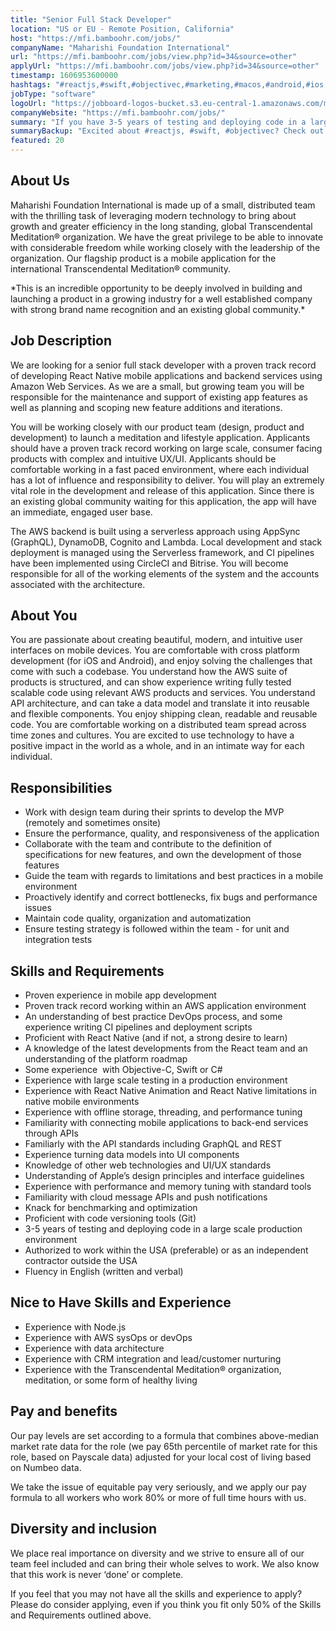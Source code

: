 ```yaml
---
title: "Senior Full Stack Developer"
location: "US or EU - Remote Position, California"
host: "https://mfi.bamboohr.com/jobs/"
companyName: "Maharishi Foundation International"
url: "https://mfi.bamboohr.com/jobs/view.php?id=34&source=other"
applyUrl: "https://mfi.bamboohr.com/jobs/view.php?id=34&source=other"
timestamp: 1606953600000
hashtags: "#reactjs,#swift,#objectivec,#marketing,#macos,#android,#ios,#aws,#ui/ux,#accountant"
jobType: "software"
logoUrl: "https://jobboard-logos-bucket.s3.eu-central-1.amazonaws.com/maharishi-foundation-international"
companyWebsite: "https://mfi.bamboohr.com/jobs/"
summary: "If you have 3-5 years of testing and deploying code in a large scale production environment, consider applying to Maharishi Foundation International's job post for a new senior full stack developer."
summaryBackup: "Excited about #reactjs, #swift, #objectivec? Check out this job post!"
featured: 20
---
```


## About Us

Maharishi Foundation International is made up of a small, distributed team with the thrilling task of leveraging modern technology to bring about growth and greater efficiency in the long standing, global Transcendental Meditation® organization. We have the great privilege to be able to innovate with considerable freedom while working closely with the leadership of the organization. Our flagship product is a mobile application for the international Transcendental Meditation® community. 

\*This is an incredible opportunity to be deeply involved in building and launching a product in a growing industry for a well established company with strong brand name recognition and an existing global community.\*

## Job Description

We are looking for a senior full stack developer with a proven track record of developing React Native mobile applications and backend services using Amazon Web Services. As we are a small, but growing team you will be responsible for the maintenance and support of existing app features as well as planning and scoping new feature additions and iterations.

You will be working closely with our product team (design, product and development) to launch a meditation and lifestyle application. Applicants should have a proven track record working on large scale, consumer facing products with complex and intuitive UX/UI. Applicants should be comfortable working in a fast paced environment, where each individual has a lot of influence and responsibility to deliver. You will play an extremely vital role in the development and release of this application. Since there is an existing global community waiting for this application, the app will have an immediate, engaged user base. 

The AWS backend is built using a serverless approach using AppSync (GraphQL), DynamoDB, Cognito and Lambda. Local development and stack deployment is managed using the Serverless framework, and CI pipelines have been implemented using CircleCI and Bitrise. You will become responsible for all of the working elements of the system and the accounts associated with the architecture.

## About You

You are passionate about creating beautiful, modern, and intuitive user interfaces on mobile devices. You are comfortable with cross platform development (for iOS and Android), and enjoy solving the challenges that come with such a codebase. You understand how the AWS suite of products is structured, and can show experience writing fully tested scalable code using relevant AWS products and services. You understand API architecture, and can take a data model and translate it into reusable and flexible components. You enjoy shipping clean, readable and reusable code. You are comfortable working on a distributed team spread across time zones and cultures. You are excited to use technology to have a positive impact in the world as a whole, and in an intimate way for each individual. 

## Responsibilities

*   Work with design team during their sprints to develop the MVP (remotely and sometimes onsite)
*   Ensure the performance, quality, and responsiveness of the application
*   Collaborate with the team and contribute to the definition of specifications for new features, and own the development of those features
*   Guide the team with regards to limitations and best practices in a mobile environment
*   Proactively identify and correct bottlenecks, fix bugs and performance issues
*   Maintain code quality, organization and automatization
*   Ensure testing strategy is followed within the team - for unit and integration tests

## Skills and Requirements

*   Proven experience in mobile app development 
*   Proven track record working within an AWS application environment
*   An understanding of best practice DevOps process, and some experience writing CI pipelines and deployment scripts
*   Proficient with React Native (and if not, a strong desire to learn)
*   A knowledge of the latest developments from the React team and an understanding of the platform roadmap
*   Some experience  with Objective-C, Swift or C#
*   Experience with large scale testing in a production environment
*   Experience with React Native Animation and React Native limitations in native mobile environments
*   Experience with offline storage, threading, and performance tuning
*   Familiarity with connecting mobile applications to back-end services through APIs
*   Familiarly with the API standards including GraphQL and REST 
*   Experience turning data models into UI components
*   Knowledge of other web technologies and UI/UX standards
*   Understanding of Apple’s design principles and interface guidelines
*   Experience with performance and memory tuning with standard tools
*   Familiarity with cloud message APIs and push notifications
*   Knack for benchmarking and optimization
*   Proficient with code versioning tools (Git)
*   3-5 years of testing and deploying code in a large scale production environment
*   Authorized to work within the USA (preferable) or as an independent contractor outside the USA
*   Fluency in English (written and verbal)

## Nice to Have Skills and Experience

*   Experience with Node.js
*   Experience with AWS sysOps or devOps
*   Experience with data architecture
*   Experience with CRM integration and lead/customer nurturing
*   Experience with the Transcendental Meditation® organization, meditation, or some form of healthy living

## Pay and benefits

Our pay levels are set according to a formula that combines above-median market rate data for the role (we pay 65th percentile of market rate for this role, based on Payscale data) adjusted for your local cost of living based on Numbeo data.

We take the issue of equitable pay very seriously, and we apply our pay formula to all workers who work 80% or more of full time hours with us.

## Diversity and inclusion

We place real importance on diversity and we strive to ensure all of our team feel included and can bring their whole selves to work. We also know that this work is never ‘done’ or complete.

If you feel that you may not have all the skills and experience to apply? Please do consider applying, even if you think you fit only 50% of the Skills and Requirements outlined above.
